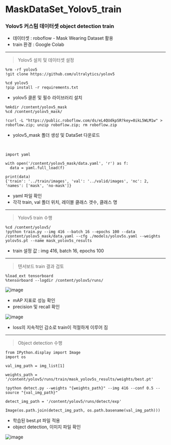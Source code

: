 # MaskDataSet_Yolov5_train

### Yolov5 커스텀 데이터셋 object detection train
- 데이터셋 : roboflow - Mask Wearing Dataset 활용
- train 환경 : Google Colab

------- 

> Yolov5 설치 및 데이터셋 설정

```
%rm -rf yolov5
!git clone https://github.com/ultralytics/yolov5  

%cd yolov5
!pip install -r requirements.txt 
```
- yolov5 클론 및 필수 라이브러리 설치

```
%mkdir /content/yolov5_mask
%cd /content/yolov5_mask/

!curl -L "https://public.roboflow.com/ds/eL4QUdkpSR?key=0ikL5WLM1w" > roboflow.zip; unzip roboflow.zip; rm roboflow.zip
```
- yolov5_mask 폴더 생성 및 DataSet 다운로드

<br>

```
import yaml

with open('/content/yolov5_mask/data.yaml', 'r') as f:
  data = yaml.full_load(f)

print(data)
{'train': '../train/images', 'val': '../valid/images', 'nc': 2, 'names': ['mask', 'no-mask']}
```
- yaml 파일 확인
- 각각 train, val 폴더 위치, 레이블 클래스 갯수, 클래스 명  

-----------

> Yolov5 train 수행

```
%cd /content/yolov5/
!python train.py --img 416 --batch 16 --epochs 100 --data /content/yolov5_mask/data.yaml --cfg ./models/yolov5s.yaml --weights yolov5s.pt --name mask_yolov5s_results 
```
- train 설정 값 : img 416, batch 16, epochs 100

-------

> 텐서보드 train 결과 검토

```
%load_ext tensorboard
%tensorboard --logdir /content/yolov5/runs/
```

![image](https://user-images.githubusercontent.com/74512114/198859073-a0aae8e6-8c33-4cf6-9cba-4ad35d5d5129.png)
- mAP 지표로 성능 확인
- precision 및 recall 확인

![image](https://user-images.githubusercontent.com/74512114/198859291-42d315d5-30f9-44ae-9ae4-433b7f03438e.png)
- loss의 지속적인 감소로 train이 적절하게 이루어 짐


-------

> Object detection 수행

```
from IPython.display import Image
import os

val_img_path = img_list[1]

weights_path = '/content/yolov5/runs/train/mask_yolov5s_results/weights/best.pt'

!python detect.py --weights "{weights_path}" --img 416 --conf 0.5 --source "{val_img_path}"

detect_img_path = '/content/yolov5/runs/detect/exp'

Image(os.path.join(detect_img_path, os.path.basename(val_img_path)))
```
- 학습된 best.pt 파일 적용
- object detection, 이미지 파일 확인

![image](https://user-images.githubusercontent.com/74512114/198859606-a945d641-d0e7-4156-8c92-937914486cbb.png)

